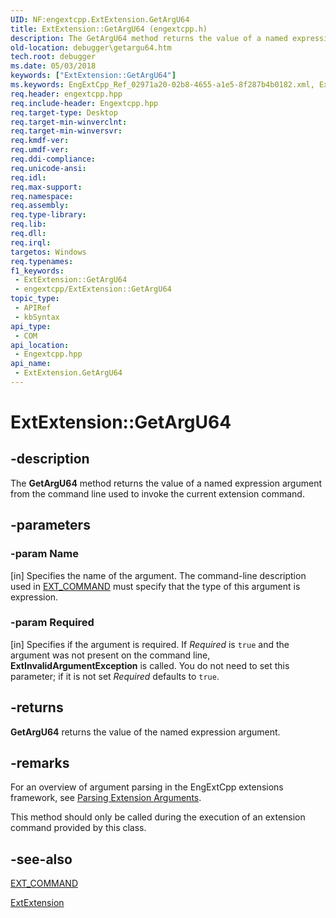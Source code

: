 ```yaml
---
UID: NF:engextcpp.ExtExtension.GetArgU64
title: ExtExtension::GetArgU64 (engextcpp.h)
description: The GetArgU64 method returns the value of a named expression argument from the command line used to invoke the current extension command.
old-location: debugger\getargu64.htm
tech.root: debugger
ms.date: 05/03/2018
keywords: ["ExtExtension::GetArgU64"]
ms.keywords: EngExtCpp_Ref_02971a20-02b8-4655-a1e5-8f287b4b0182.xml, ExtExtension class [Windows Debugging],GetArgU64 method, ExtExtension.GetArgU64, ExtExtension::GetArgU64, GetArgU64, GetArgU64 method [Windows Debugging], GetArgU64 method [Windows Debugging],ExtExtension class, debugger.getargu64
req.header: engextcpp.hpp
req.include-header: Engextcpp.hpp
req.target-type: Desktop
req.target-min-winverclnt: 
req.target-min-winversvr: 
req.kmdf-ver: 
req.umdf-ver: 
req.ddi-compliance: 
req.unicode-ansi: 
req.idl: 
req.max-support: 
req.namespace: 
req.assembly: 
req.type-library: 
req.lib: 
req.dll: 
req.irql: 
targetos: Windows
req.typenames: 
f1_keywords:
 - ExtExtension::GetArgU64
 - engextcpp/ExtExtension::GetArgU64
topic_type:
 - APIRef
 - kbSyntax
api_type:
 - COM
api_location:
 - Engextcpp.hpp
api_name:
 - ExtExtension.GetArgU64
---
```


# ExtExtension::GetArgU64


## -description

The <b>GetArgU64</b> method returns the value of a named expression argument from the command line used to invoke the current extension command.

## -parameters

### -param Name 

[in]
Specifies the name of the argument.  The command-line description used in <a href="/windows-hardware/drivers/ddi/engextcpp/nf-engextcpp-ext_command">EXT_COMMAND</a> must specify that the type of this argument is expression.

### -param Required 

[in]
Specifies if the argument is required.  If <i>Required</i> is <code>true</code> and the argument was not present on the command line, <b>ExtInvalidArgumentException</b> is called.   You do not need to set this parameter; if it is not set <i>Required</i> defaults to <code>true</code>.

## -returns

<b>GetArgU64</b> returns the value of the named expression argument.

## -remarks

For an overview of argument parsing in the EngExtCpp extensions framework, see <a href="/windows-hardware/drivers/debugger/parsing-extension-arguments">Parsing Extension Arguments</a>.

This method should only be called during the execution of an extension command provided by this class.

## -see-also

<a href="/windows-hardware/drivers/ddi/engextcpp/nf-engextcpp-ext_command">EXT_COMMAND</a>



<a href="/previous-versions/ff543981(v=vs.85)">ExtExtension</a>
